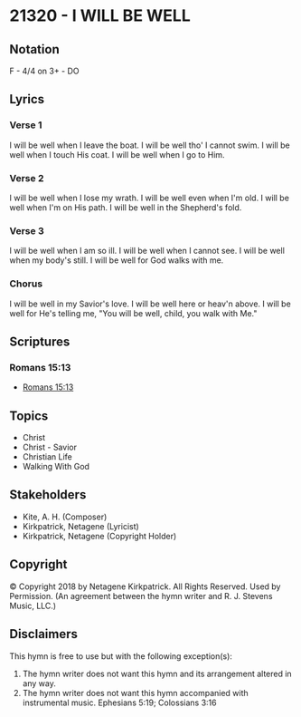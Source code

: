 # 21320 - I WILL BE WELL

## Notation

F - 4/4 on 3+ - DO

## Lyrics

### Verse 1

I will be well when I leave the boat. I will be well tho' I cannot swim. I will be well when I touch His coat. I will be well when I go to Him.

### Verse 2

I will be well when I lose my wrath. I will be well even when I'm old. I will be well when I'm on His path. I will be well in the Shepherd's fold.

### Verse 3

I will be well when I am so ill. I will be well when I cannot see. I will be well when my body's still. I will be well for God walks with me.

### Chorus

I will be well in my Savior's love. I will be well here or heav'n above. I will be well for He's telling me, "You will be well, child, you walk with Me."


## Scriptures

### Romans 15:13

- [Romans 15:13](https://www.biblegateway.com/passage/?search=Romans%2015%3A13)


## Topics

- Christ
- Christ - Savior
- Christian Life
- Walking With God

## Stakeholders

- Kite, A. H. (Composer)
- Kirkpatrick, Netagene (Lyricist)
- Kirkpatrick, Netagene (Copyright Holder)

## Copyright

© Copyright 2018 by Netagene Kirkpatrick. All Rights Reserved. Used by Permission.
(An agreement between the hymn writer and R. J. Stevens Music, LLC.)

## Disclaimers

This hymn is free to use but with the following exception(s):
1. The hymn writer does not want this hymn and its arrangement altered in any way.
2. The hymn writer does not want this hymn accompanied with instrumental music.
Ephesians 5:19; Colossians 3:16

